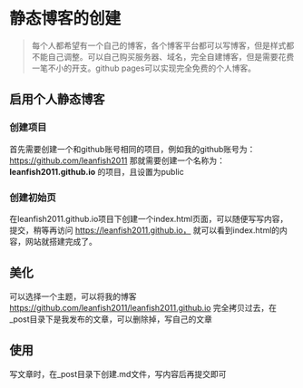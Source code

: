 # 静态博客的创建
> 每个人都希望有一个自己的博客，各个博客平台都可以写博客，但是样式都不能自己调整。可以自己购买服务器、域名，完全自建博客，但是需要花费一笔不小的开支。github pages可以实现完全免费的个人博客。

## 启用个人静态博客
### 创建项目
首先需要创建一个和github账号相同的项目，例如我的github账号为：https://github.com/leanfish2011
那就需要创建一个名称为：**leanfish2011.github.io** 的项目，且设置为public

### 创建初始页
在leanfish2011.github.io项目下创建一个index.html页面，可以随便写写内容，提交，稍等再访问 https://leanfish2011.github.io，
就可以看到index.html的内容，网站就搭建完成了。

## 美化
可以选择一个主题，可以将我的博客 https://github.com/leanfish2011/leanfish2011.github.io
完全拷贝过去，在_post目录下是我发布的文章，可以删除掉，写自己的文章

## 使用
写文章时，在_post目录下创建.md文件，写内容后再提交即可